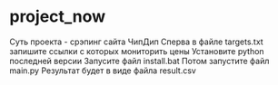 # project_now

Суть проекта - срэпинг сайта ЧипДип
Сперва в файле targets.txt запишите ссылки с которых мониторить цены
Установите python последней версии
Запусите файл install.bat
Потом запустите файл main.py
Результат будет в виде файла result.csv